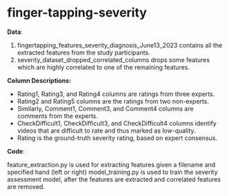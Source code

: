 # finger-tapping-severity

**Data**:
1. fingertapping_features_severity_diagnosis_June13_2023 contains all the extracted features from the study participants.
2. severity_dataset_dropped_correlated_columns drops some features which are highly correlated to one of the remaining features.

**Column Descriptions:**
* Rating1, Rating3, and Rating4 columns are ratings from three experts. 
* Rating2 and Rating5 columns are the ratings from two non-experts. 
* Similarly, Comment1, Comment3, and Comment4 columns are comments from the experts. 
* CheckDifficult1, CheckDifficult3, and CheckDifficult4 columns identify videos that are difficult to rate and thus marked as low-quality.
* Rating is the ground-truth severity rating, based on expert consensus.

**Code**:

feature_extraction.py is used for extracting features given a filename and specified hand (left or right)
model_training.py is used to train the severity assessment model, after the features are extracted and correlated features are removed.
